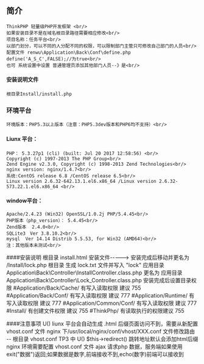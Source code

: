 ﻿## 简介
	ThinkPHP 轻量级PHP开发框架 <br/>
	如果安装目录不是在域名根目录路径需要相应修改<br/>
	项目名称：任务平台<br/>
	以部门划分，可以不同的人分配不同的权限，可以限制部门主管只可修改自己部门的人员<br/>
	配置文件 renwu\Application\Back\Conf\define.php   define('A_S_C',FALSE);//为true<br/>
	也可 系统设置中设置 普通管理员添加其他部门人员--》是<br/>
#### 安装说明文件
	根目录Install/install.php
### 环境平台
	环境版本：PHP5.3以上版本（注意：PHP5.3dev版本和PHP6均不支持）<br/>
#### Liunx 平台：<br/>
	PHP： 5.3.27p1 (cli) (built: Jul 20 2017 12:58:56) <br/>
	Copyright (c) 1997-2013 The PHP Group<br/>
	Zend Engine v2.3.0, Copyright (c) 1998-2013 Zend Technologies<br/>
	nginx version: nginx/1.4.7<br/>
	系统:CentOS release 6.8 /CentOS release 6.5<br/>
	Linux version 2.6.32-642.13.1.el6.x86_64 /Linux version 2.6.32-573.22.1.el6.x86_64 <br/>
#### window平台：<br/>
	Apache/2.4.23 (Win32) OpenSSL/1.0.2j PHP/5.4.45<br/>
	PHP版本（php_version）：	5.4.45<br/>
	Zend版本	2.4.0<br/>
	SQLite3　Ver 3.8.10.2<br/>
	mysql  Ver 14.14 Distrib 5.5.53, for Win32 (AMD64)<br/>
	注：其他版本未测试<br/>
####安装说明
	根目录 install.html 安装文件-----> 安装完成后移动并更名为 /Install/lock.php
	根目录 生成 lock.txt 文件并写入 "lock"
	应用目录 Application\Back\Controller\InstallController.class.php 
	更名为 应用目录 Application\Back\Controller\Lock_Controller.class.php
    安装完成后设置目录权限
		#Application/Back/Cache/ 有写入读取权限 建议 755
		#Application/Back/Conf/ 有写入读取权限 建议 777
		#Application/Runtime/  有写入读取权限 建议 777
		#Application/Common/Conf/ 有写入读取权限 建议 777
		#Install/ 有创建文件权限 建议 755
		#ThinkPhp/ 有读取执行的权限建议 755

####注意事项
	U() liunx 平台会自动生成 .html 后缀页面访问不到，需要从新配置vhost.conf 文件
	nginx 下/usr/local/nginx/conf/vhost/XXX.conf 文件修改路由 -- 根目录 vhost.conf
	TP3 中 U()  $this->redirect() 跳转地址默认会添加html后缀  nginx 环境需要配置 vhost.conf 文件
    ajax 请求php 数据，服务端如果使用exit("数据")返回;如果数据是数字,前端接收不到,echo(数字)前端可以接收到
